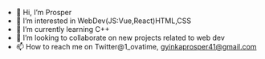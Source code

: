 - 👋 Hi, I’m Prosper
- 👀 I’m interested in WebDev(JS:Vue,React)HTML,CSS
- 🌱 I’m currently learning C++
- 💞️ I’m looking to collaborate on new projects related to web dev
- 📫 How to reach me on Twitter@1_ovatime, gyinkaprosper41@gmail.com



<!---
Prosper41/Prosper41 is a ✨ special ✨ repository because its `README.md` (this file) appears on your GitHub profile.
You can click the Preview link to take a look at your changes.
--->
